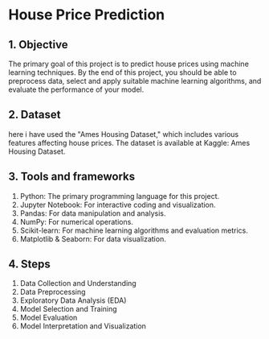 
# House Price Prediction




## 1. Objective
The primary goal of this project is to predict house prices using machine learning techniques.
By the end of this project, you should be able to preprocess data, select and apply suitable
machine learning algorithms, and evaluate the performance of your model.
## 2. Dataset 
here i have used the "Ames Housing Dataset," which includes various features affecting house
prices. The dataset is available at Kaggle: Ames Housing Dataset.
## 3. Tools and frameworks
1. Python: The primary programming language for this project.
2. Jupyter Notebook: For interactive coding and visualization.
3. Pandas: For data manipulation and analysis.
4. NumPy: For numerical operations.
5. Scikit-learn: For machine learning algorithms and evaluation metrics.
6. Matplotlib & Seaborn: For data visualization.
## 4. Steps 
1. Data Collection and Understanding
2. Data Preprocessing
3. Exploratory Data Analysis (EDA)
4. Model Selection and Training
5. Model Evaluation
6. Model Interpretation and Visualization